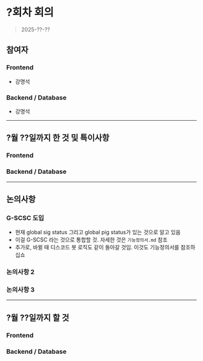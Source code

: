 # ?회차 회의  
> 2025-??-??

## 참여자

### Frontend
- 강명석  

### Backend / Database
- 강명석  

---

## ?월 ??일까지 한 것 및 특이사항

### Frontend

### Backend / Database

---

## 논의사항

### G-SCSC 도입

- 현재 global sig status 그리고 global pig status가 있는 것으로 알고 있음
- 이걸 G-SCSC 라는 것으로 통합할 것. 자세한 것은 `기능정의서.md` 참조
- 추가로, 바뀔 때 디스코드 봇 로직도 같이 돌아갈 것임. 이것도 기능정의서를 참조하십쇼

### 논의사항 2

### 논의사항 3

---

## ?월 ??일까지 할 것

### Frontend  

### Backend / Database

